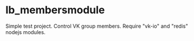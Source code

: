 # lb_membersmodule

Simple test project. Control VK group members. 
Require "vk-io" and "redis" nodejs modules. 

